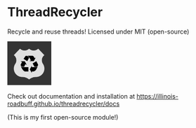 # ThreadRecycler
Recycle and reuse threads!
Licensed under MIT (open-source)

<img src="https://github.com/illinois-roadbuff/threadrecycler/blob/main/threadrecyclerlogo.png" alt="Sample Image" width="100" height="100">

Check out documentation and installation at
https://illinois-roadbuff.github.io/threadrecycler/docs

(This is my first open-source module!)

